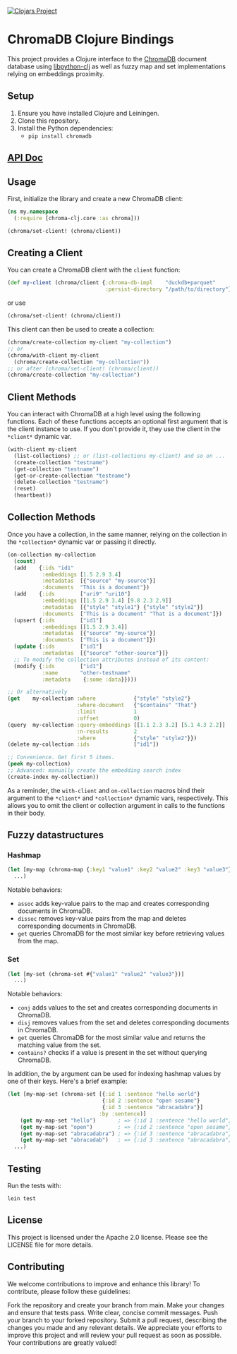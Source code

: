 [![Clojars Project](https://img.shields.io/clojars/v/org.clojars.tristefigure/chroma-clj.svg)](https://clojars.org/org.clojars.tristefigure/chroma-clj)

# ChromaDB Clojure Bindings

This project provides a Clojure interface to the [ChromaDB](https://docs.trychroma.com/) document database using [libpython-clj](https://github.com/clj-python/libpython-clj) as well as fuzzy map and set implementations relying on embeddings proximity.

## Setup

1. Ensure you have installed Clojure and Leiningen.
2. Clone this repository.
3. Install the Python dependencies:
   - `pip install chromadb`

## [API Doc](https://tristefigure.github.io/chroma-clj/index.html)

## Usage

First, initialize the library and create a new ChromaDB client:

```clojure
(ns my.namespace
  (:require [chroma-clj.core :as chroma]))

(chroma/set-client! (chroma/client))
```

## Creating a Client

You can create a ChromaDB client with the `client` function:

```clojure
(def my-client (chroma/client {:chroma-db-impl    "duckdb+parquet"
                               :persist-directory "/path/to/directory"}))
```

or use

```clojure
(chroma/set-client! (chroma/client))
```

This client can then be used to create a collection:

```clojure
(chroma/create-collection my-client "my-collection")
;; or
(chroma/with-client my-client
  (chroma/create-collection "my-collection"))
;; or after (chroma/set-client! (chroma/client))
(chroma/create-collection "my-collection")
```

## Client Methods

You can interact with ChromaDB at a high level using the following functions. Each of these functions accepts an optional first argument that is the client instance to use. If you don't provide it, they use the client in the `*client*` dynamic var.

```clojure
(with-client my-client
  (list-collections) ;; or (list-collections my-client) and so on ...
  (create-collection "testname")
  (get-collection "testname")
  (get-or-create-collection "testname")
  (delete-collection "testname")
  (reset)
  (heartbeat))
```

## Collection Methods

Once you have a collection, in the same manner, relying on the collection in the `*collection*` dynamic var or passing it directly.

```clojure
(on-collection my-collection
  (count)
  (add    {:ids "id1"
           :embeddings [1.5 2.9 3.4]
           :metadatas  [{"source" "my-source"}]
           :documents  "This is a document"})
  (add    {:ids        ["uri9" "uri10"]
           :embeddings [[1.5 2.9 3.4] [9.8 2.3 2.9]]
           :metadatas  [{"style" "style1"} {"style" "style2"}]
           :documents  ["This is a document" "That is a document"]})
  (upsert {:ids        ["id1"]
           :embeddings [[1.5 2.9 3.4]]
           :metadatas  [{"source" "my-source"}]
           :documents  ["This is a document"]})
  (update {:ids        ["id1"]
           :metadatas  [{"source" "other-source"}]}
  ;; To modify the collection attributes instead of its content:
  (modify {:ids        ["id1"]
           :name       "other-testname"
           :metadata    {:some :data}})))

;; Or alternatively
(get    my-collection :where            {"style" "style2"}
                      :where-document   {"$contains" "That"}
                      :limit            1
                      :offset           0)
(query  my-collection :query-embeddings [[1.1 2.3 3.2] [5.1 4.3 2.2]]
                      :n-results        2
                      :where            {"style" "style2"}})
(delete my-collection :ids              ["id1"])

;; Convenience. Get first 5 items.
(peek my-collection)
;; Advanced: manually create the embedding search index
(create-index my-collection))
```

As a reminder, the `with-client` and `on-collection` macros bind their argument to the `*client*` and `*collection*` dynamic vars, respectively. This allows you to omit the client or collection argument in calls to the functions in their body.

## Fuzzy datastructures

### Hashmap

```clojure
(let [my-map (chroma-map {:key1 "value1" :key2 "value2" :key3 "value3"})]
  ...)
```

Notable behaviors:

- `assoc` adds key-value pairs to the map and creates corresponding documents in ChromaDB.
- `dissoc` removes key-value pairs from the map and deletes corresponding documents in ChromaDB.
- `get` queries ChromaDB for the most similar key before retrieving values from the map.

### Set

```clojure
(let [my-set (chroma-set #{"value1" "value2" "value3"})]
  ...)
```

Notable behaviors:

- `conj` adds values to the set and creates corresponding documents in ChromaDB.
- `disj` removes values from the set and deletes corresponding documents in ChromaDB.
- `get` queries ChromaDB for the most similar value and returns the matching value from the set.
- `contains?` checks if a value is present in the set without querying ChromaDB.

In addition, the by argument can be used for indexing hashmap values by one of their keys. Here's a brief example:

```clojure
(let [my-map-set (chroma-set [{:id 1 :sentence "hello world"}
                              {:id 2 :sentence "open sesame"}
                              {:id 3 :sentence "abracadabra"}]
                             :by :sentence)]
    (get my-map-set "hello")       ; => {:id 1 :sentence "hello world"}
    (get my-map-set "open")        ; => {:id 2 :sentence "open sesame"}
    (get my-map-set "abracadabra") ; => {:id 3 :sentence "abracadabra"}
    (get my-map-set "abracadab")   ; => {:id 3 :sentence "abracadabra"}
  ...)

```

## Testing

Run the tests with:

```
lein test
```

## License
This project is licensed under the Apache 2.0 license. Please see the LICENSE file for more details.

## Contributing
We welcome contributions to improve and enhance this library! To contribute, please follow these guidelines:

Fork the repository and create your branch from main.
Make your changes and ensure that tests pass.
Write clear, concise commit messages.
Push your branch to your forked repository.
Submit a pull request, describing the changes you made and any relevant details.
We appreciate your efforts to improve this project and will review your pull request as soon as possible. Your contributions are greatly valued!
